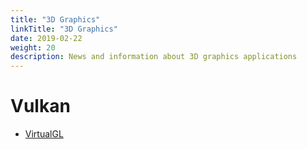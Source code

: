 ```yaml
---
title: "3D Graphics"
linkTitle: "3D Graphics"
date: 2019-02-22
weight: 20
description: News and information about 3D graphics applications
---
```


# Vulkan

* [VirtualGL](https://github.com/VirtualGL/virtualgl/issues/37)
